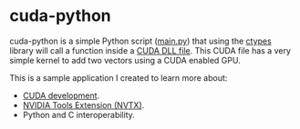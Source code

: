 # cuda-python

cuda-python is a simple Python script ([main.py](./main.py)) that using the [ctypes](https://docs.python.org/3/library/ctypes.html) library will call a function inside a [CUDA DLL file](./kernel.cu). This CUDA file has a very simple kernel to add two vectors using a CUDA enabled GPU.

This is a sample application I created to learn more about:

- [CUDA development](https://docs.nvidia.com/cuda/cuda-c-programming-guide/index.html).
- [NVIDIA Tools Extension (NVTX)](https://github.com/NVIDIA/NVTX).
- Python and C interoperability.
